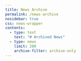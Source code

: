 ```yaml
---
title: News Archive
permalink: /news-archive
nosidebar: true
css: news-wrapper
contents:
  - type: text
    text: "# Archived News"
  - type: news
    limit: 200
    archive-filter: archive-only
---
```

